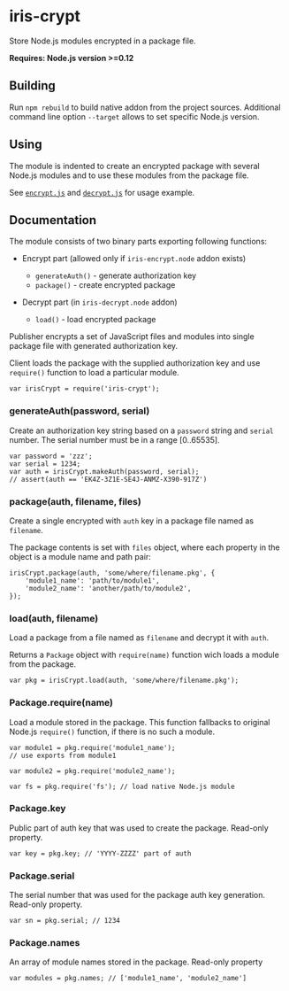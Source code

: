 # iris-crypt

Store Node.js modules encrypted in a package file.

**Requires: Node.js version >=0.12**

## Building

Run `npm rebuild` to build native addon from the project sources. Additional
command line option `--target` allows to set specific Node.js version.

## Using

The module is indented to create an encrypted package with several Node.js modules
and to use these modules from the package file.

See [`encrypt.js`](./tests/test.js) and [`decrypt.js`](./tests/decrypt.js) for usage example.

## Documentation

The module consists of two binary parts exporting following functions:

  - Encrypt part (allowed only if `iris-encrypt.node` addon exists)
    * `generateAuth()` - generate authorization key
    * `package()` - create encrypted package

  - Decrypt part (in `iris-decrypt.node` addon)
    * `load()` - load encrypted package

Publisher encrypts a set of JavaScript files and modules into single package
file with generated authorization key.

Client loads the package with the supplied authorization key and use `require()`
function to load a particular module.

```
var irisCrypt = require('iris-crypt');
```

### generateAuth(password, serial)

Create an authorization key string based on a `password` string
and `serial` number. The serial number must be in a range [0..65535].

```
var password = 'zzz';
var serial = 1234;
var auth = irisCrypt.makeAuth(password, serial);
// assert(auth == 'EK4Z-3Z1E-SE4J-ANMZ-X390-917Z')
```

### package(auth, filename, files)

Create a single encrypted with `auth` key in a package file named as `filename`.

The package contents is set with `files` object, where each property in the
object is a module name and path pair:

```
irisCrypt.package(auth, 'some/where/filename.pkg', {
	'module1_name': 'path/to/module1',
	'module2_name': 'another/path/to/module2',
});
```

### load(auth, filename)

Load a package from a file named as `filename` and decrypt it with `auth`.

Returns a `Package` object with `require(name)` function wich loads a module from
the package.

```
var pkg = irisCrypt.load(auth, 'some/where/filename.pkg');
```

### Package.require(name)

Load a module stored in the package. This function fallbacks to original Node.js
`require()` function, if there is no such a module.

```
var module1 = pkg.require('module1_name');
// use exports from module1

var module2 = pkg.require('module2_name');

var fs = pkg.require('fs'); // load native Node.js module
```

### Package.key

Public part of auth key that was used to create the package.
Read-only property.

```
var key = pkg.key; // 'YYYY-ZZZZ' part of auth
```

### Package.serial

The serial number that was used for the package auth key generation.
Read-only property.

```
var sn = pkg.serial; // 1234
```

### Package.names

An array of module names stored in the package.
Read-only property

```
var modules = pkg.names; // ['module1_name', 'module2_name']
```
